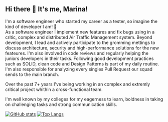 ## Hi there 👋 It's me, Marina!

I'm a software engineer who started my career as a tester, so imagine the kind of developer I am! :monocle_face:	
As a software engineer I implement new features and fix bugs using in a critic, complex and distributed Air Traffic Management system.
Beyond development, I lead and actively participate to the gromming mettings to discuss architecture, security and high-performance solutions
for the new feateures. I'm also involved in code reviews and regularly helping the juniors developers in their tasks. 
Following good development practices such as SOLID, clean code and Design Patterns is part of my daily routine. 
I'm also responsible for analyzing every singles Pull Request our squad sends to the main branch.

Over the past 7+ years I've being working in an complex and extremly critical project whithin a cross-functional team.

I'm well known by my colleges for my eagerness to learn, boldness in taking on challenging tasks and strong
communication skills.

<p></p>


[![GitHub stats](https://github-readme-stats.vercel.app/api?username=marina-msl&&layout=compact&theme=dark&show_icons=true&count_private=true)](https://github.com/marina-msl)
[![Top Langs](https://github-readme-stats.vercel.app/api/top-langs/?username=marina-msl&layout=compact&theme=dark)](https://github.com/marina-msl)
<!--
**marina-msl/marina-msl** is a ✨ _special_ ✨ repository because its `README.md` (this file) appears on your GitHub profile.

Here are some ideas to get you started:

- 🔭 I’m currently working on ...
- 🌱 I’m currently learning ...
- 👯 I’m looking to collaborate on ...
- 🤔 I’m looking for help with ...
- 💬 Ask me about ...
- 📫 How to reach me: ...
- 😄 Pronouns: ...
- ⚡ Fun fact: ...
-->
